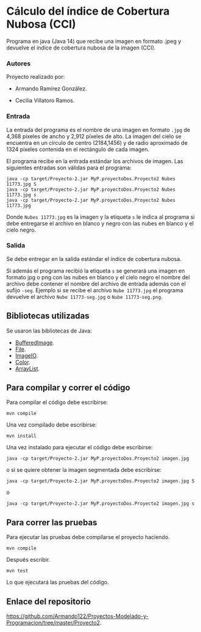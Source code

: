 # Cálculo del índice de Cobertura Nubosa (CCI)

Programa en java (Java 14) que recibe una imagen en formato .jpeg y devuelve el índice de cobertura nubosa de la imagen (CCI).

### Autores

Proyecto realizado por:

* Armando Ramírez González.

* Cecilia Villatoro Ramos.

### Entrada

La entrada del programa es el nombre de una imagen en formato `.jpg` de 4,368 píxeles de ancho y 2,912 píxeles de alto. La imagen del cielo se encuentra en un círculo de centro (2184,1456) y de radio aproximado de 1324 píxeles contenida en el rectángulo de cada imagen.

El programa recibe en la entrada estándar los archivos de imagen. Las siguientes entradas son válidas para el programa:

```
java -cp target/Proyecto-2.jar MyP.proyectoDos.Proyecto2 Nubes 11773.jpg S
java -cp target/Proyecto-2.jar MyP.proyectoDos.Proyecto2 Nubes 11773.jpg s
java -cp target/Proyecto-2.jar MyP.proyectoDos.Proyecto2 Nubes 11773.jpg
```

Donde `Nubes 11773.jpg` es la imagen y la etiqueta `s` le indica al programa si debe entregarse el archivo en blanco y negro con las nubes en blanco y el cielo negro.

### Salida

Se debe entregar en la salida estándar el índice de cobertura nubosa.

Si además el programa recibió la etiqueta `s` se generará una imagen en formato jpg o png con las nubes en blanco y el cielo negro el nombre del archivo debe contener el nombre del archivo de entrada además con el sufijo `-seg`. Ejemplo si se recibe el archivo `Nube 11773.jpg` el programa devuelve el archivo `Nube 11773-seg.jpg` o `Nube 11773-seg.png`.

## Bibliotecas utilizadas

Se usaron las bibliotecas de Java:

* [BufferedImage](https://docs.oracle.com/javase/7/docs/api/java/awt/image/BufferedImage.html).
* [File](https://docs.oracle.com/javase/7/docs/api/java/io/File.html).
* [ImageIO](https://docs.oracle.com/javase/7/docs/api/javax/imageio/ImageIO.html).
* [Color](https://docs.oracle.com/javase/7/docs/api/java/awt/Color.html).
* [ArrayList](https://docs.oracle.com/javase/8/docs/api/java/util/ArrayList.html).

## Para compilar y correr el código

Para compilar el código debe escribirse:

```
mvn compile
```

Una vez compilado debe escribirse:

```
mvn install
```

Una vez instalado para ejecutar el código debe escribirse:

```
java -cp target/Proyecto-2.jar MyP.proyectoDos.Proyecto2 imagen.jpg
```

o si se quiere obtener la imagen segmentada debe escribirse:

```
java -cp target/Proyecto-2.jar MyP.proyectoDos.Proyecto2 imagen.jpg S
```

o

```
java -cp target/Proyecto-2.jar MyP.proyectoDos.Proyecto2 imagen.jpg s
```

## Para correr las pruebas

Para ejecutar las pruebas debe compilarse el proyecto haciendo.

```
mvn compile
```

Después escribir.

```
mvn test
```

Lo que ejecutará las pruebas del código.

## Enlace del repositorio

https://github.com/Armando122/Proyectos-Modelado-y-Programacion/tree/master/Proyecto2.



